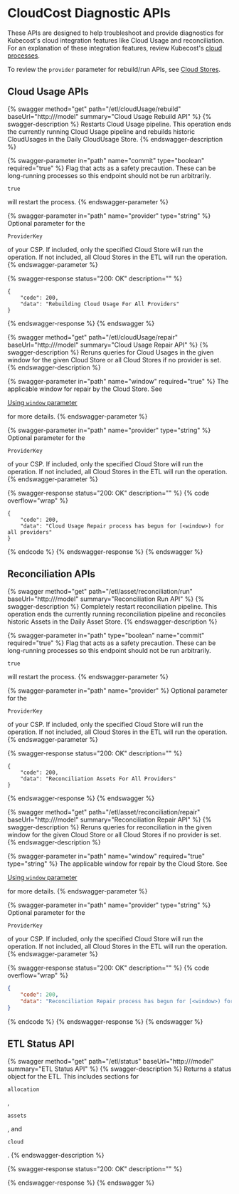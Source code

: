 # CloudCost Diagnostic APIs

These APIs are designed to help troubleshoot and provide diagnostics for Kubecost's cloud integration features like Cloud Usage and reconciliation. For an explanation of these integration features, review Kubecost's [cloud processes](https://docs.kubecost.com/install-and-configure/install/cloud-integration#kubecosts-cloud-processes).

To review the `provider` parameter for rebuild/run APIs, see [Cloud Stores](https://docs.kubecost.com/install-and-configure/install/cloud-integration#cloud-stores).

## Cloud Usage APIs

{% swagger method="get" path="/etl/cloudUsage/rebuild" baseUrl="http://<kubecost-address>/model" summary="Cloud Usage Rebuild API" %}
{% swagger-description %}
Restarts Cloud Usage pipeline. This operation ends the currently running Cloud Usage pipeline and rebuilds historic CloudUsages in the Daily CloudUsage Store.
{% endswagger-description %}

{% swagger-parameter in="path" name="commit" type="boolean" required="true" %}
Flag that acts as a safety precaution. These can be long-running processes so this endpoint should not be run arbitrarily. 

`true`

 will restart the process.
{% endswagger-parameter %}

{% swagger-parameter in="path" name="provider" type="string" %}
Optional parameter for the 

`ProviderKey`

 of your CSP. If included, only the specified Cloud Store will run the operation. If not included, all Cloud Stores in the ETL will run the operation.
{% endswagger-parameter %}

{% swagger-response status="200: OK" description="" %}
```
{
    "code": 200,
    "data": "Rebuilding Cloud Usage For All Providers"
}
```
{% endswagger-response %}
{% endswagger %}

{% swagger method="get" path="/etl/cloudUsage/repair" baseUrl="http://<kubecost-address>/model" summary="Cloud Usage Repair API" %}
{% swagger-description %}
Reruns queries for Cloud Usages in the given window for the given Cloud Store or all Cloud Stores if no provider is set.
{% endswagger-description %}

{% swagger-parameter in="path" name="window" required="true" %}
The applicable window for repair by the Cloud Store. See 

[Using `window` parameter](https://docs.kubecost.com/apis/apis-overview/assets-api#using-window-parameter)

 for more details.
{% endswagger-parameter %}

{% swagger-parameter in="path" name="provider" type="string" %}
Optional parameter for the 

`ProviderKey`

 of your CSP. If included, only the specified Cloud Store will run the operation. If not included, all Cloud Stores in the ETL will run the operation.
{% endswagger-parameter %}

{% swagger-response status="200: OK" description="" %}
{% code overflow="wrap" %}
```
{
    "code": 200,
    "data": "Cloud Usage Repair process has begun for [<window>) for all providers"
}
```
{% endcode %}
{% endswagger-response %}
{% endswagger %}

## Reconciliation APIs

{% swagger method="get" path="/etl/asset/reconciliation/run" baseUrl="http://<kubecost-address>/model" summary="Reconciliation Run API" %}
{% swagger-description %}
Completely restart reconciliation pipeline. This operation ends the currently running reconciliation pipeline and reconciles historic Assets in the Daily Asset Store.
{% endswagger-description %}

{% swagger-parameter in="path" type="boolean" name="commit" required="true" %}
Flag that acts as a safety precaution. These can be long-running processes so this endpoint should not be run arbitrarily. 

`true`

 will restart the process.
{% endswagger-parameter %}

{% swagger-parameter in="path" name="provider" %}
Optional parameter for the 

`ProviderKey`

 of your CSP. If included, only the specified Cloud Store will run the operation. If not included, all Cloud Stores in the ETL will run the operation.
{% endswagger-parameter %}

{% swagger-response status="200: OK" description="" %}
```
{
    "code": 200,
    "data": "Reconciliation Assets For All Providers"
}
```
{% endswagger-response %}
{% endswagger %}

{% swagger method="get" path="/etl/asset/reconciliation/repair" baseUrl="http://<kubecost-address>/model" summary="Reconciliation Repair API" %}
{% swagger-description %}
Reruns queries for reconciliation in the given window for the given Cloud Store or all Cloud Stores if no provider is set.
{% endswagger-description %}

{% swagger-parameter in="path" name="window" required="true" type="string" %}
The applicable window for repair by the Cloud Store. See 

[Using `window` parameter](https://docs.kubecost.com/apis/apis-overview/assets-api#using-window-parameter)

 for more details.
{% endswagger-parameter %}

{% swagger-parameter in="path" name="provider" type="string" %}
Optional parameter for the 

`ProviderKey`

 of your CSP. If included, only the specified Cloud Store will run the operation. If not included, all Cloud Stores in the ETL will run the operation.
{% endswagger-parameter %}

{% swagger-response status="200: OK" description="" %}
{% code overflow="wrap" %}
```json
{
    "code": 200,
    "data": "Reconciliation Repair process has begun for [<window>) for all providers"
}
```
{% endcode %}
{% endswagger-response %}
{% endswagger %}

## ETL Status API

{% swagger method="get" path="/etl/status" baseUrl="http://<kubecost-address>/model" summary="ETL Status API" %}
{% swagger-description %}
Returns a status object for the ETL. This includes sections for 

`allocation`

, 

`assets`

, and 

`cloud`

.
{% endswagger-description %}

{% swagger-response status="200: OK" description="" %}

{% endswagger-response %}
{% endswagger %}
